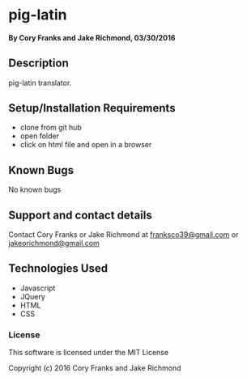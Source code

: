 # pig-latin

#### By Cory Franks and Jake Richmond, 03/30/2016

## Description

pig-latin translator.

## Setup/Installation Requirements

* clone from git hub
* open folder
* click on html file and open in a browser

## Known Bugs

No known bugs

## Support and contact details

Contact Cory Franks or Jake Richmond at franksco39@gmail.com or jakeorichmond@gmail.com

## Technologies Used

* Javascript
* JQuery
* HTML
* CSS

### License 

This software is licensed under the MIT License

Copyright (c) 2016 Cory Franks and Jake Richmond
